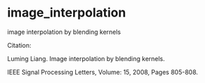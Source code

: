 # image_interpolation
image interpolation by blending kernels

Citation:

Luming Liang. Image interpolation by blending kernels. 

IEEE Signal Processing Letters, Volume: 15,  2008, Pages 805-808.

